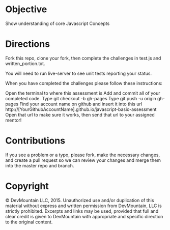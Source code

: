 <h1>Objective</h1>
Show understanding of core Javascript Concepts

<h1>Directions </h1>

Fork this repo, clone your fork, then complete the challenges in test.js and written_portion.txt.

You will need to run live-server to see unit tests reporting your status.

When you have completed the challenges please follow these instructions:

Open the terminal to where this assessment is
Add and commit all of your completed code.
Type git checkout -b gh-pages
Type git push -u origin gh-pages
Find your account name on github and insert it into this url http://[YourGithubAccountName].github.io/javascript-basic-assessment
Open that url to make sure it works, then send that url to your assigned mentor!

<h1>Contributions</h1>

If you see a problem or a typo, please fork, make the necessary changes, and create a pull request so we can review your changes and merge them into the master repo and branch.

<h1>Copyright</h1>

© DevMountain LLC, 2015. Unauthorized use and/or duplication of this material without express and written permission from DevMountain, LLC is strictly prohibited. Excerpts and links may be used, provided that full and clear credit is given to DevMountain with appropriate and specific direction to the original content.

